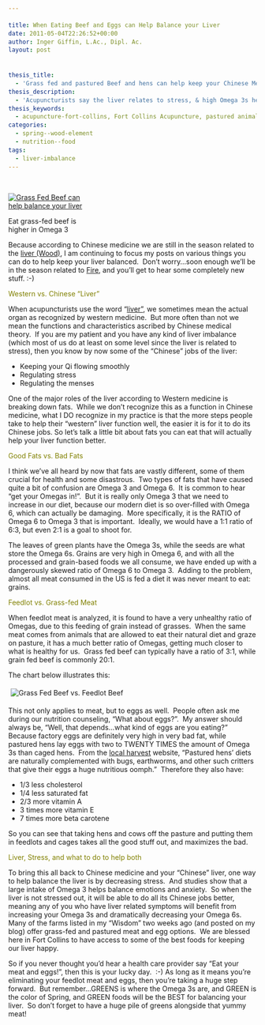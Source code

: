 ```yaml
---

title: When Eating Beef and Eggs can Help Balance your Liver
date: 2011-05-04T22:26:52+00:00
author: Inger Giffin, L.Ac., Dipl. Ac.
layout: post


thesis_title:
  - 'Grass fed and pastured Beef and hens can help keep your Chinese Medicine '
thesis_description:
  - 'Acupuncturists say the liver relates to stress, & high Omega 3s help reduce stress/anxiety. Eat grass fed/pastured animals & greens to help balance your liver.'
thesis_keywords:
  - acupuncture-fort-collins, Fort Collins Acupuncture, pastured animals, grass-fed, stress, anxiety
categories:
  - spring--wood-element
  - nutrition--food
tags:
  - liver-imbalance
---
```

&nbsp;

<div id="attachment_1063" style="width: 160px" class="wp-caption alignleft">
  <a href="/assets/images/wp-content/uploads/2011/05/cow-eating-grass.jpg"><img class="size-thumbnail wp-image-1063" title="Grass Fed Beef" src="/assets/images/wp-content/uploads/2011/05/cow-eating-grass-150x112.jpg" alt="Grass Fed Beef can help balance your liver" width="150" height="112" srcset="/assets/images/wp-content/uploads/2011/05/cow-eating-grass-150x112.jpg 150w, /assets/images/wp-content/uploads/2011/05/cow-eating-grass.jpg 259w" sizes="(max-width: 150px) 100vw, 150px" /></a>
  
  <p class="wp-caption-text">
    Eat grass-fed beef is higher in Omega 3
  </p>
</div>

Because according to Chinese medicine we are still in the season related to the [liver (Wood)](http://www.wisdomwaysacupuncture.com/2018/05/10/the-wood-element-of-acupuncture-theory/), I am continuing to focus my posts on various things you can do to help keep your liver balanced.  Don&#8217;t worry&#8230;soon enough we&#8217;ll be in the season related to [Fire](http://www.wisdomwaysacupuncture.com/2017/05/22/summer-is-here-time-to-nurture-your-heart-fire/), and you&#8217;ll get to hear some completely new stuff. :-)

<span style="color: #808000;">Western vs. Chinese &#8220;Liver&#8221;</span>

When acupuncturists use the word &#8220;[liver&#8221;](http://www.wisdomwaysacupuncture.com/2018/05/15/ready-set-wood-season-what-acupuncture-theory-has-to-say-about-spring/), we sometimes mean the actual organ as recognized by western medicine.  But more often than not we mean the functions and characteristics ascribed by Chinese medical theory.  If you are my patient and you have any kind of liver imbalance (which most of us do at least on some level since the liver is related to stress), then you know by now some of the &#8220;Chinese&#8221; jobs of the liver:

  * Keeping your Qi flowing smoothly
  * Regulating stress
  * Regulating the menses

One of the major roles of the liver according to Western medicine is breaking down fats.  While we don&#8217;t recognize this as a function in Chinese medicine, what I DO recognize in my practice is that the more steps people take to help their &#8220;western&#8221; liver function well, the easier it is for it to do its Chinese jobs. So let&#8217;s talk a little bit about fats you can eat that will actually help your liver function better.

<span style="color: #808000;">Good Fats vs. Bad Fats</span>

I think we&#8217;ve all heard by now that fats are vastly different, some of them crucial for health and some disastrous.  Two types of fats that have caused quite a bit of confusion are Omega 3 and Omega 6.  It is common to hear &#8220;get your Omegas in!&#8221;.  But it is really only Omega 3 that we need to increase in our diet, because our modern diet is so over-filled with Omega 6, which can actually be damaging.  More specifically, it is the RATIO of Omega 6 to Omega 3 that is important.  Ideally, we would have a 1:1 ratio of 6:3, but even 2:1 is a goal to shoot for.

The leaves of green plants have the Omega 3s, while the seeds are what store the Omega 6s. Grains are very high in Omega 6, and with all the processed and grain-based foods we all consume, we have ended up with a dangerously skewed ratio of Omega 6 to Omega 3.  Adding to the problem, almost all meat consumed in the US is fed a diet it was never meant to eat: grains.

<span style="color: #808000;">Feedlot vs. Grass-fed Meat</span>

When feedlot meat is analyzed, it is found to have a very unhealthy ratio of Omegas, due to this feeding of grain instead of grasses.  When the same meat comes from animals that are allowed to eat their natural diet and graze on pasture, it has a much better ratio of Omegas, getting much closer to what is healthy for us.  Grass fed beef can typically have a ratio of 3:1, while grain fed beef is commonly 20:1.

The chart below illustrates this:

<img src="https://origin.ih.constantcontact.com/fs085/1102844965003/img/74.jpg" alt="Grass Fed Beef vs. Feedlot Beef" width="322.8" height="224.4" border="0" hspace="5" vspace="5" />

This not only applies to meat, but to eggs as well.  People often ask me during our nutrition counseling, &#8220;What about eggs?&#8221;.  My answer should always be, &#8220;Well, that depends&#8230;what kind of eggs are you eating?&#8221;  Because factory eggs are definitely very high in very bad fat, while pastured hens lay eggs with two to TWENTY TIMES the amount of Omega 3s than caged hens.  From the <a href="http://r20.rs6.net/tn.jsp?llr=lem6kddab&et=1105400434889&s=0&e=001w13FHRBmbJj3ASbtt2evJ8wTVWGkxFNZzI9iJNcw3o2AfanyPJmD3qNGWtik_wJjR4FiQyNeuDxR3sQ9zZtYQqoP_uVeJmfd4C7pSgyDVWUZe1_iawVZ1uqgz0JgwViL" target="_blank" rel="noopener">local harvest</a> website, &#8220;Pastured hens&#8217; diets are naturally complemented with bugs, earthworms, and other such critters that give their eggs a huge nutritious oomph.&#8221;  Therefore they also have:

  * 1/3 less cholesterol
  * 1/4 less saturated fat
  * 2/3 more vitamin A
  * 3 times more vitamin E
  * 7 times more beta carotene

So you can see that taking hens and cows off the pasture and putting them in feedlots and cages takes all the good stuff out, and maximizes the bad.

<span style="color: #808000;">Liver, Stress, and what to do to help both<br /> </span>

To bring this all back to Chinese medicine and your &#8220;Chinese&#8221; liver, one way to help balance the liver is by decreasing stress.  And studies show that a large intake of Omega 3 helps balance emotions and anxiety.  So when the liver is not stressed out, it will be able to do all its Chinese jobs better, meaning any of you who have liver related symptoms will benefit from increasing your Omega 3s and dramatically decreasing your Omega 6s.  Many of the farms listed in my &#8220;Wisdom&#8221; two weeks ago (and posted on my blog) offer grass-fed and pastured meat and egg options.  We are blessed here in Fort Collins to have access to some of the best foods for keeping our liver happy.

So if you never thought you&#8217;d hear a health care provider say &#8220;Eat your meat and eggs!&#8221;, then this is your lucky day.  :-) As long as it means you&#8217;re eliminating your feedlot meat and eggs, then you&#8217;re taking a huge step forward.  But remember&#8230;GREENS is where the Omega 3s are, and GREEN is the color of Spring, and GREEN foods will be the BEST for balancing your liver.  So don&#8217;t forget to have a huge pile of greens alongside that yummy meat!